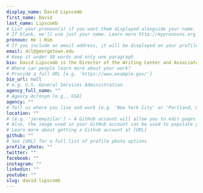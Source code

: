 ```yaml
---
display_name: David Lipscomb
first_name: David
last_name: Lipscomb
# List your pronoun(s) if you want them displayed alongside your name.
# If blank, we'll use just your name. Learn more http://mypronouns.org
pronoun: He | Him
# If you include an email address, it will be displayed on your profile page
email: dcl@georgetown.edu
# Keep it under 50 words and only one paragraph
bio: David Lipscomb is the Director of the Writing Center and Associate Teaching Professor at Georgetown University. As Vice Chair of the Center for Plain Language, David leads the Center’s Federal Report Card program. At Georgetown, David incorporates plain writing principles into his courses and has designed assignments in which students complete plain writing challenges for a number of government agencies. Currently, he is exploring the ways new research in cognitive psychology lends support to traditional writing advice.
# Where can people learn more about your work?
# Provide a full URL [e.g. 'https://www.example.gov/']
bio_url: null
# e.g. U.S. General Services Administration
agency_full_name: ""
# Agency Acronym [e.g., GSA]
agency: ""
# Tell us where you live and work [e.g. 'New York City' or 'Portland, OR']
location: ""
# [e.g. 'jeremyzilar'] — A GitHub account will allow you to edit pages on Digital.gov.
# Also, the image used in your GitHub account can be used to populate your digital.gov profile photo.
# Learn more about getting a Github account at [URL]
github: ""
# See [URL] for a full list of profile photo options
profile_photo: ""
twitter: ""
facebook: ""
instagram: ""
linkedin: ""
youtube: ""
slug: david-lipscomb
---
```


